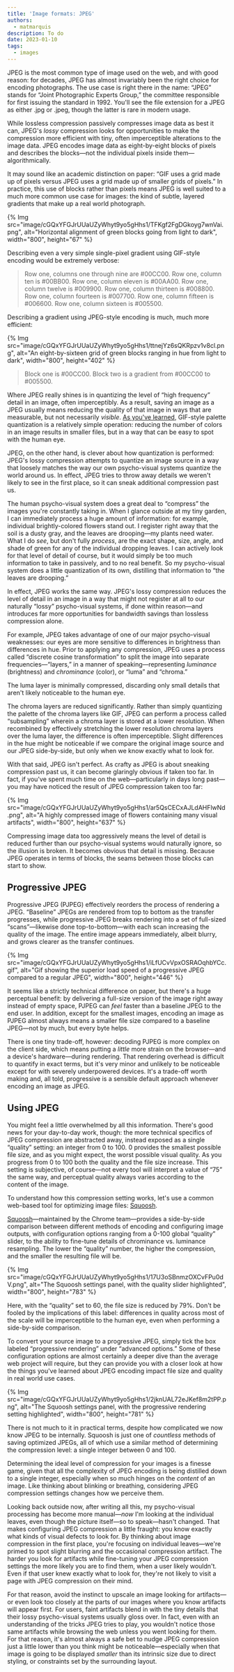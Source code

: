 ```yaml
---
title: 'Image formats: JPEG'
authors:
  - matmarquis
description: To do
date: 2023-01-10
tags:
  - images
---
```


JPEG is the most common type of image used on the web, and with good reason: for decades, JPEG has almost invariably been the right choice for
encoding photographs. The use case is right there in the name: “JPEG” stands for “Joint Photographic Experts Group,” the committee responsible
for first issuing the standard in 1992. You'll see the file extension for a JPEG as either .jpg or .jpeg, though the latter is rare in modern usage.

While lossless compression passively compresses image data as best it can, JPEG's _lossy_ compression looks for opportunities to make the compression
more efficient with tiny, often imperceptible alterations to the image data. JPEG encodes image data as eight-by-eight blocks of pixels and describes the
blocks—not the individual pixels inside them—algorithmically.

It may sound like an academic distinction on paper: “GIF uses a grid made up of pixels versus JPEG uses a grid made up of smaller grids of pixels.”
In practice, this use of blocks rather than pixels means JPEG is well suited to a much more common use case for images: the kind of subtle, layered
gradients that make up a real world photograph.

{% Img src="image/cGQxYFGJrUUaUZyWhyt9yo5gHhs1/TFKgf2FgDGkoyg7wnVai.png", alt="Horizontal alignment of green blocks going from light to dark", width="800", height="67" %}

Describing even a very simple single-pixel gradient using GIF-style encoding would be extremely verbose:

> Row one, columns one through nine are #00CC00. Row one, column ten is #00BB00. Row one, column eleven is #00AA00. Row one, column twelve is #009900. Row one, column thirteen is #008800. Row one, column fourteen is #007700. Row one, column fifteen is #006600. Row one, column sixteen is #005500.

Describing a gradient using JPEG-style encoding is much, much more efficient:

{% Img src="image/cGQxYFGJrUUaUZyWhyt9yo5gHhs1/ttnejYz6sQKRpzv1v8cl.png", alt="An eight-by-sixteen grid of green blocks ranging in hue from light to dark", width="800", height="402" %}

> Block one is #00CC00. Block two is a gradient from #00CC00 to #005500.

Where JPEG really shines is in quantizing the level of “high frequency” detail in an image, often imperceptibly. As a result,
saving an image as a JPEG usually means reducing the quality of that image in ways that are measurable, but not necessarily _visible_.
[As you've learned](gif), GIF-style palette quantization is a relatively simple operation: reducing the number of colors in an image results in
smaller files, but in a way that can be easy to spot with the human eye.

JPEG, on the other hand, is clever about how quantization is performed: JPEG's lossy compression attempts to quantize an image
source in a way that loosely matches the way our own psycho-visual systems quantize the world around us. In effect, JPEG tries to
throw away details we weren't likely to see in the first place, so it can sneak additional compression past us.

The human psycho-visual system does a great deal to “compress” the images you're constantly taking in. When I glance outside at my tiny garden,
I can immediately process a huge amount of information: for example, individual brightly-colored flowers stand out. I register right away that the
soil is a dusty gray, and the leaves are drooping—my plants need water. What I do _see_, but don't fully _process_, are the exact shape, size, angle,
and shade of green for any of the individual dropping leaves. I can actively look for that level of detail of course, but it would simply be too much
information to take in passively, and to no real benefit. So my psycho-visual system does a little quantization of its own, distilling that information
to “the leaves are drooping.”

In effect, JPEG works the same way. JPEG's lossy compression reduces the level of detail in an image in a way that might not register at
all to our naturally “lossy” psycho-visual systems, if done within reason—and introduces far more opportunities for bandwidth savings than
lossless compression alone.

For example, JPEG takes advantage of one of our major psycho-visual weaknesses: our eyes are more sensitive to differences in brightness
than differences in hue. Prior to applying any compression, JPEG uses a process called “discrete cosine transformation” to split the image into
separate frequencies—“layers,” in a manner of speaking—representing _luminance_ (brightness) and _chrominance_ (color), or “luma” and “chroma.”

The luma layer is minimally compressed, discarding only small details that aren't likely noticeable to the human eye.

The chroma layers are reduced significantly. Rather than simply quantizing the palette of the chroma layers like GIF, JPEG can perform a
process called “subsampling” wherein a chroma layer is stored at a lower resolution. When recombined by effectively stretching the lower
resolution chroma layers over the luma layer, the difference is often imperceptible. Slight differences in the hue might be noticeable if
we compare the original image source and our JPEG side-by-side, but only when we know exactly what to look for.

With that said, JPEG isn't perfect. As crafty as JPEG is about sneaking compression past us, it can become glaringly obvious if taken too far.
In fact, if you've spent much time on the web—particularly in days long past—you may have noticed the result of JPEG compression taken too far:

{% Img src="image/cGQxYFGJrUUaUZyWhyt9yo5gHhs1/ar5QsCECxAJLdAHFlwNd.png", alt="A highly compressed image of flowers containing many visual artifacts", width="800", height="637" %}

Compressing image data too aggressively means the level of detail is reduced further than our psycho-visual systems would naturally
ignore, so the illusion is broken. It becomes obvious that detail is missing. Because JPEG operates in terms of blocks, the seams between
those blocks can start to show.

## Progressive JPEG

Progressive JPEG (PJPEG) effectively reorders the process of rendering a JPEG. “Baseline” JPEGs are rendered from top to
bottom as the transfer progresses, while progressive JPEG breaks rendering into a set of full-sized “scans”—likewise done
top-to-bottom—with each scan increasing the quality of the image. The entire image appears immediately, albeit blurry,
and grows clearer as the transfer continues.

{% Img src="image/cGQxYFGJrUUaUZyWhyt9yo5gHhs1/iLfUCvVpxOSRAOqhbYCc.gif", alt="Gif showing the superior load speed of a progressive JPEG compared to a regular JPEG", width="800", height="446" %}

It seems like a strictly technical difference on paper, but there's a huge perceptual benefit: by delivering a full-size version of
the image right away instead of empty space, PJPEG can _feel_ faster than a baseline JPEG to the end user. In addition, except for the smallest images,
encoding an image as PJPEG almost always means a smaller file size compared to a baseline JPEG—not by much, but every byte helps.

There is one tiny trade-off, however: decoding PJPEG is more complex on the client side, which means putting a _little_ more strain on the
browser—and a device's hardware—during rendering. That rendering overhead is difficult to quantify in exact terms, but it's very minor
and unlikely to be noticeable except for with severely underpowered devices. It's a trade-off worth making and, all told, progressive is a
sensible default approach whenever encoding an image as JPEG.

## Using JPEG

You might feel a little overwhelmed by all this information. There's good news for your day-to-day work, though: the more
technical specifics of JPEG compression are abstracted away, instead exposed as a single “quality” setting: an integer from 0 to 100.
0 provides the smallest possible file size, and as you might expect, the worst possible visual quality. As you progress from 0 to 100 both
the quality and the file size increase. This setting is subjective, of course—not every tool will interpret a value of “75” the same way, and
perceptual quality always varies according to the content of the image.

To understand how this compression setting works, let's use a common web-based tool for optimizing image files: [Squoosh](https://squoosh.app/).

[Squoosh](https://squoosh.app/)—maintained by the Chrome team—provides a side-by-side comparison between different methods of encoding
and configuring image outputs, with configuration options ranging from a 0-100 global “quality” slider, to the ability to fine-tune
details of chrominance vs. luminance resampling. The lower the “quality” number, the higher the compression, and the smaller the resulting file will be.

{% Img src="image/cGQxYFGJrUUaUZyWhyt9yo5gHhs1/17U3oSBnmzOXCvFPu0dV.png", alt="The Squoosh settings panel, with the quality slider highlighted", width="800", height="783" %}

Here, with the “quality” set to 60, the file size is reduced by 79%. Don't be fooled by the implications of this label: differences in
quality across most of the scale will be imperceptible to the human eye, even when performing a side-by-side comparison.

To convert your source image to a progressive JPEG, simply tick the box labeled “progressive rendering” under “advanced options.”
Some of these configuration options are almost certainly a deeper dive than the average web project will require, but they can
provide you with a closer look at how the things you've learned about JPEG encoding impact file size and quality in real world use cases.

{% Img src="image/cGQxYFGJrUUaUZyWhyt9yo5gHhs1/2jknUAL72eJKef8m2tPP.png", alt="The Squoosh settings panel, with the progressive rendering setting highlighted", width="800", height="781" %}

There is not much to it in practical terms, despite how complicated we now know JPEG to be internally. Squoosh is just one of _countless_
methods of saving optimized JPEGs, all of which use a similar method of determining the compression level: a single integer between 0 and 100.

Determining the ideal level of compression for your images is a finesse game, given that all the complexity of JPEG encoding
is being distilled down to a single integer, especially when so much hinges on the _content_ of an image. Like thinking about
blinking or breathing, considering JPEG compression settings changes how we perceive them.

Looking back outside now, after writing all this, my psycho-visual processing has become more manual—_now_ I'm looking at
the individual leaves, even though the picture itself—so to speak—hasn't changed. That makes configuring JPEG compression a
little fraught: you know exactly what kinds of visual defects to look for. By thinking about image compression in the first
place, you're focusing on individual leaves—we're primed to spot slight blurring and the occasional compression artifact.
The harder you look for artifacts while fine-tuning your JPEG compression settings the more likely you are to find them,
when a user likely wouldn't. Even if that user knew exactly what to look for, they're not likely to visit a page with JPEG
compression on their mind.

For that reason, avoid the instinct to upscale an image looking for artifacts—or even look too closely at the parts of our
images where you know artifacts will appear first. For users, faint artifacts blend in with the tiny details that their lossy
psycho-visual systems usually gloss over. In fact, even with an understanding of the tricks JPEG tries to play, you wouldn't
notice those same artifacts while browsing the web unless you went looking for them. For that reason, it's almost always a safe
bet to nudge JPEG compression just a little lower than you think might be noticeable—especially when that image is going to be displayed
_smaller_ than its intrinsic size due to direct styling, or constraints set by the surrounding layout.


